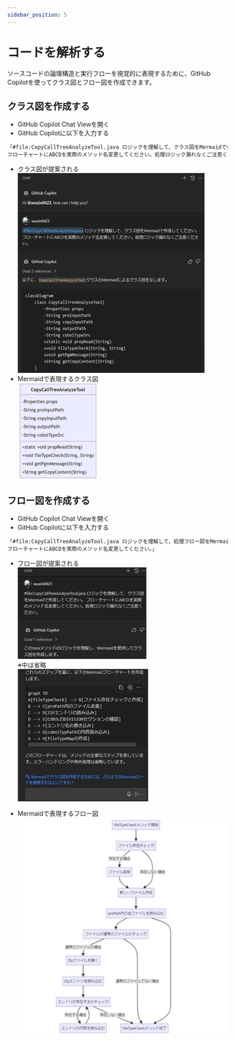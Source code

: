```yaml
---
sidebar_position: 5
---
```


# コードを解析する

ソースコードの論理構造と実行フローを視覚的に表現するために、GitHub Copilotを使ってクラス図とフロー図を作成できます。

## クラス図を作成する

- GitHub Copilot Chat Viewを開く
- GitHub Copilotに以下を入力する

```txt
「#file:CopyCallTreeAnalyzeTool.java ロジックを理解して、クラス図をMermaidで作成してください。 
フローチャートにABCDを実際のメソッド名変更してください。処理ロジック漏れなくご注意ください。」
```

- クラス図が提案される  
    ![graph_1.png](images/graph_1.png)
- Mermaidで表現するクラス図  
    ![graph_2.png](images/graph_2.png)

## フロー図を作成する

- GitHub Copilot Chat Viewを開く
- GitHub Copilotに以下を入力する

```txt
「#file:CopyCallTreeAnalyzeTool.java ロジックを理解して、処理フロー図をMermaidで作成してください。
フローチャートにABCDを実際のメソッド名変更してください。」
```

- フロー図が提案される  
    ![graph_3.png](images/graph_3.png)<br/>
    ※中は省略<br/>
    ![graph_4.png](images/graph_4.png)

- Mermaidで表現するフロー図  
    ![graph_5.png](images/graph_5.png)

